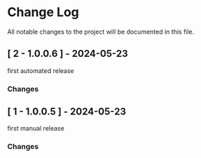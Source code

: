 # Change Log
All notable changes to the project will be documented in this file.

## [ 2 - 1.0.0.6 ] - 2024-05-23
first automated release
### Changes

## [ 1 - 1.0.0.5 ] - 2024-05-23
first manual release
### Changes
